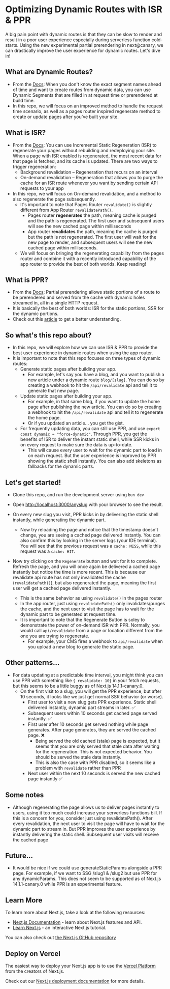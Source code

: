# Optimizing Dynamic Routes with ISR & PPR

A big pain point with dynamic routes is that they can be slow to render and result in a poor user experience especially during serverless function cold-starts. Using the new experimental partial prerendering in next@canary, we can drastically improve the user experience for dynamic routes. Let's dive in!

## What are Dynamic Routes?

- From the [Docs]("https://nextjs.org/docs/app/building-your-application/routing/dynamic-routes"): When you don't know the exact segment names ahead of time and want to create routes from dynamic data, you can use Dynamic Segments that are filled in at request time or prerendered at build time.
- In this repo, we will focus on an improved method to handle the request time scenario, as well as a pages router inspired regenerate method to create or update pages after you’ve built your site.

## What is ISR?

- From the [Docs]("https://vercel.com/docs/incremental-static-regeneration/quickstart#"): You can use Incremental Static Regeneration (ISR) to regenerate your pages without rebuilding and redeploying your site. When a page with ISR enabled is regenerated, the most recent data for that page is fetched, and its cache is updated. There are two ways to trigger regeneration:
  - Background revalidation – Regeneration that recurs on an interval
  - On-demand revalidation – Regeneration that allows you to purge the cache for an ISR route whenever you want by sending certain API requests to your app
- In this repo, we will focus on On-demand revalidation, and a method to also regenerate the page subsequently.
  - It's important to note that Pages Router `revalidate()` is slightly different from App Router `revalidatePath()`.
    - Pages router **regenerates** the path, meaning cache is purged and the path is regenerated. The first user and subsequent users will see the new cached page within milliseconds
    - App router **revalidates** the path, meaning the cache is purged but the path is not regenerated. The first user will wait for the new page to render, and subsequent users will see the new cached page within milliseconds.
  - We will focus on bringing the regenerating capability from the pages router and combine it with a recently introduced capability of the app router to provide the best of both worlds. Keep reading!

## What is PPR?

- From the [Docs]("https://nextjs.org/docs/app/api-reference/next-config-js/partial-prerendering"): Partial prerendering allows static portions of a route to be prerendered and served from the cache with dynamic holes streamed in, all in a single HTTP request.
- It is basically the best of both worlds: ISR for the static portions, SSR for the dynamic portions.
- Check out this [article](https://vercel.com/blog/partial-prerendering-with-next-js-creating-a-new-default-rendering-model) to get a better understanding.

## So what's this repo about?

- In this repo, we will explore how we can use ISR & PPR to provide the best user experience in dynamic routes when using the app router.
- It is important to note that this repo focuses on three types of dynamic routes:
  - Generate static pages after building your app.
    - For example, let's say you have a blog, and you want to publish a new article under a dynamic route `blog/[slug]`. You can do so by creating a webhook to hit the `/api/revalidate` api and tell it to generate that new page.
  - Update static pages after building your app.
    - For example, in that same blog, if you want to update the home page after publishing the new article. You can do so by creating a webhook to hit the `/api/revalidate` api and tell it to regenerate the home page.
    - Or if you updated an article... you get the gist.
  - For frequently updating data, you can still use PPR, and use `export const dynamic = "force-dynamic"`. Through PPR, you get the benefits of ISR to deliver the instant static shell, while SSR kicks in on every request to make sure the data is up-to-date.
    - This will cause every user to wait for the dynamic part to load in on each request. But the user experience is improved by PPR showing the static shell instantly. You can also add skeletons as fallbacks for the dynamic parts.

## Let's get started!

- Clone this repo, and run the development server using `bun dev`
- Open [http://localhost:3000/anyslug](http://localhost:3000) with your browser to see the result.

- On every new slug you visit, PPR kicks in by delivering the static shell instantly, while generating the dynamic part.

  - Now try reloading the page and notice that the timestamp doesn't change, you are seeing a cached page delivered instantly. You can also confirm this by looking in the server logs (your IDE terminal). You will see that the previous request was a `cache: MISS`, while this request was a `cache: HIT`.

- Now try clicking on the `Regenerate` button and wait for it to complete. Refresh the page, and you will once again be delivered a cached page instantly but notice the time is more recent. This is because our revalidate api route has not only invalidated the cache (`revalidatePath()`), but also regenerated the page, meaning the first user will get a cached page delivered instantly.
  - This is the same behavior as using `revalidate()` in the pages router
  - In the app router, just using `revalidatePath()` only invalidates/purges the cache, and the next user to visit the page has to wait for the dynamic part to be generated at request time.
  - It is important to note that the Regenerate Button is soley to demonstrate the power of on-demand ISR with PPR. Normally, you would call `api/revalidate` from a page or location different from the one you are trying to regenerate.
    - For example, your CMS fires a webhook to `api/revalidate` when you upload a new blog to generate the static page.

## Other patterns...

- For data updating at a predictable time interval, you might think you can use PPR with something like `{ revalidate: 10}` in your fetch requests, but this seems to be a little buggy as of Next.js 14.1.1-canary.0.
  - On the first visit to a slug, you will get the PPR experience, but after 10 seconds, it looks like we just get normal SSR behavior (or worse).
    - First user to visit a new slug gets PPR experience. Static shell delivered instantly, dynamic part streams in later. ✅
    - Subsequent users within 10 seconds get cached page served instantly. ✅
    - First user after 10 seconds get served nothing while page generates. After page generates, they are served the cached page. ❌
      - Being served the old cached (stale) page is expected, but it seems that you are only served that stale data after waiting for the regeneration. This is not expected behavior. You should be served the stale data instantly.
      - This is also the case with PPR disabled, so it seems like a problem with `revalidate` rather than PPR
    - Next user within the next 10 seconds is served the new cached page instantly ✅

## Some notes

- Although regenerating the page allows us to deliver pages instantly to users, using it too much could increase your serverless functions bill. If this is a concern for you, consider just using revalidatePath(). After every revalidation, the next user to visit the page will have to wait for the dynamic part to stream in. But PPR improves the user experience by instantly delivering the static shell. Subsequent user visits will receive the cached page

## Future...

- It would be nice if we could use generateStaticParams alongside a PPR page. For example, if we want to SSG /slug1 & /slug2 but use PPR for any dynamicParams. This does not seem to be supported as of Next.js 14.1.1-canary.0 while PPR is an experimental feature.

## Learn More

To learn more about Next.js, take a look at the following resources:

- [Next.js Documentation](https://nextjs.org/docs) - learn about Next.js features and API.
- [Learn Next.js](https://nextjs.org/learn) - an interactive Next.js tutorial.

You can also check out [the Next.js GitHub repository](https://github.com/vercel/next.js/)

## Deploy on Vercel

The easiest way to deploy your Next.js app is to use the [Vercel Platform](https://vercel.com/new?utm_medium=default-template&filter=next.js&utm_source=create-next-app&utm_campaign=create-next-app-readme) from the creators of Next.js.

Check out our [Next.js deployment documentation](https://nextjs.org/docs/deployment) for more details.
